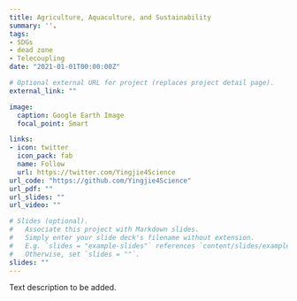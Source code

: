 ```yaml
---
title: Agriculture, Aquaculture, and Sustainability
summary: ''.
tags:
- SDGs
- dead zone
- Telecoupling
date: "2021-01-01T00:00:00Z"

# Optional external URL for project (replaces project detail page).
external_link: ""

image:
  caption: Google Earth Image
  focal_point: Smart

links:
- icon: twitter
  icon_pack: fab
  name: Follow
  url: https://twitter.com/Yingjie4Science
url_code: "https://github.com/Yingjie4Science"
url_pdf: ""
url_slides: ""
url_video: ""

# Slides (optional).
#   Associate this project with Markdown slides.
#   Simply enter your slide deck's filename without extension.
#   E.g. `slides = "example-slides"` references `content/slides/example-slides.md`.
#   Otherwise, set `slides = ""`.
slides: ""
---
```


Text description to be added.
